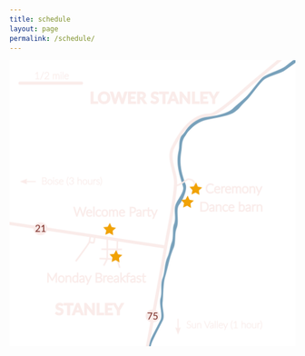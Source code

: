 ```yaml
---
title: schedule
layout: page
permalink: /schedule/
---
```


<style>
img {
  max-width: 100%;
}
</style>
<img src="/assets/img/map.png">
